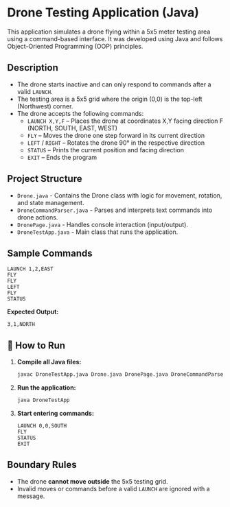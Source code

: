 # Drone Testing Application (Java)

This application simulates a drone flying within a 5x5 meter testing area using a command-based interface. It was developed using Java and follows Object-Oriented Programming (OOP) principles.

## Description

- The drone starts inactive and can only respond to commands after a valid `LAUNCH`.
- The testing area is a 5x5 grid where the origin (0,0) is the top-left (Northwest) corner.
- The drone accepts the following commands:
  - `LAUNCH X,Y,F` – Places the drone at coordinates X,Y facing direction F (NORTH, SOUTH, EAST, WEST)
  - `FLY` – Moves the drone one step forward in its current direction
  - `LEFT` / `RIGHT` – Rotates the drone 90° in the respective direction
  - `STATUS` – Prints the current position and facing direction
  - `EXIT` – Ends the program

## Project Structure

- `Drone.java` - Contains the Drone class with logic for movement, rotation, and state management.
- `DroneCommandParser.java` - Parses and interprets text commands into drone actions.
- `DronePage.java` - Handles console interaction (input/output).
- `DroneTestApp.java` - Main class that runs the application.

## Sample Commands

```text
LAUNCH 1,2,EAST
FLY
FLY
LEFT
FLY
STATUS
```

**Expected Output:**
```
3,1,NORTH
```

## 🚀 How to Run

1. **Compile all Java files:**

   ```bash
   javac DroneTestApp.java Drone.java DronePage.java DroneCommandParser.java
   ```

2. **Run the application:**

   ```bash
   java DroneTestApp
   ```

3. **Start entering commands:**

   ```text
   LAUNCH 0,0,SOUTH
   FLY
   STATUS
   EXIT
   ```

##  Boundary Rules

- The drone **cannot move outside** the 5x5 testing grid.
- Invalid moves or commands before a valid `LAUNCH` are ignored with a message.
